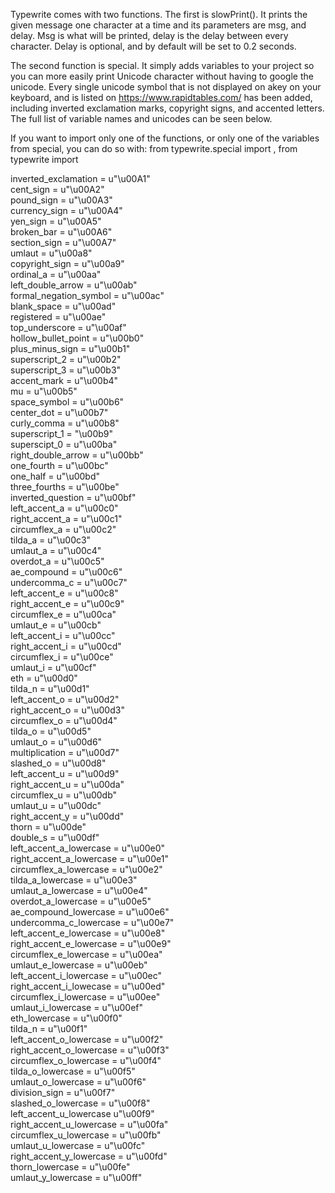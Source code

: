 Typewrite comes with two functions. The first is slowPrint(). It prints the given message one character at a time and its parameters are msg, and delay. Msg is what will be printed, delay is the delay between every character. Delay is optional, and by default will be set to 0.2 seconds.

The second function is special. It simply adds variables to your project so you can more easily print Unicode character without having to google the unicode. Every single unicode symbol that is not displayed on akey on your keyboard, and is listed on https://www.rapidtables.com/ has been added, including inverted exclamation marks, copyright signs, and accented letters. The full list of variable names and unicodes can be seen below.

If you want to import only one of the functions, or only one of the variables from special, you can do so with:
from typewrite.special import <variable name>, <variable name>
from typewrite import <function>



inverted_exclamation = u"\u00A1"<br>
cent_sign = u"\u00A2"<br>
pound_sign = u"\u00A3"<br>
currency_sign = u"\u00A4"<br>
yen_sign = u"\u00A5"<br>
broken_bar = u"\u00A6"<br>
section_sign = u"\u00A7"<br>
umlaut = u"\u00a8"<br>
copyright_sign = u"\u00a9"<br>
ordinal_a = u"\u00aa"<br>
left_double_arrow = u"\u00ab"<br>
formal_negation_symbol = u"\u00ac"<br>
blank_space = u"\u00ad"<br>
registered = u"\u00ae"<br>
top_underscore = u"\u00af"<br>
hollow_bullet_point = u"\u00b0"<br>
plus_minus_sign = u"\u00b1"<br>
superscript_2 = u"\u00b2"<br>
superscript_3 = u"\u00b3"<br>
accent_mark = u"\u00b4"<br>
mu = u"\u00b5"<br>
space_symbol = u"\u00b6"<br>
center_dot = u"\u00b7"<br>
curly_comma = u"\u00b8"<br>
superscript_1 = "\u00b9"<br>
superscipt_0 = u"\u00ba"<br>
right_double_arrow = u"\u00bb"<br>
one_fourth = u"\u00bc"<br>
one_half = u"\u00bd"<br>
three_fourths = u"\u00be"<br>
inverted_question = u"\u00bf"<br>
left_accent_a = u"\u00c0"<br>
right_accent_a = u"\u00c1"<br>
circumflex_a = u"\u00c2"<br>
tilda_a = u"\u00c3"<br>
umlaut_a = u"\u00c4"<br>
overdot_a = u"\u00c5"<br>
ae_compound = u"\u00c6"<br>
undercomma_c = u"\u00c7"<br>
left_accent_e = u"\u00c8"<br>
right_accent_e = u"\u00c9"<br>
circumflex_e = u"\u00ca"<br>
umlaut_e = u"\u00cb"<br>
left_accent_i = u"\u00cc"<br>
right_accent_i = u"\u00cd"<br>
circumflex_i = u"\u00ce"<br>
umlaut_i = u"\u00cf"<br>
eth = u"\u00d0"<br>
tilda_n = u"\u00d1"<br>
left_accent_o = u"\u00d2"<br>
right_accent_o = u"\u00d3"<br>
circumflex_o = u"\u00d4"<br>
tilda_o = u"\u00d5"<br>
umlaut_o = u"\u00d6"<br>
multiplication = u"\u00d7"<br>
slashed_o = u"\u00d8"<br>
left_accent_u = u"\u00d9"<br>
right_accent_u = u"\u00da"<br>
circumflex_u = u"\u00db"<br>
umlaut_u = u"\u00dc"<br>
right_accent_y = u"\u00dd"<br>
thorn = u"\u00de"<br>
double_s = u"\u00df"<br>
left_accent_a_lowercase = u"\u00e0"<br>
right_accent_a_lowercase = u"\u00e1"<br>
circumflex_a_lowercase = u"\u00e2"<br>
tilda_a_lowercase = u"\u00e3"<br>
umlaut_a_lowercase = u"\u00e4"<br>
overdot_a_lowercase = u"\u00e5"<br>
ae_compound_lowercase = u"\u00e6"<br>
undercomma_c_lowercase = u"\u00e7"<br>
left_accent_e_lowercase = u"\u00e8"<br>
right_accent_e_lowercase = u"\u00e9"<br>
circumflex_e_lowercase = u"\u00ea"<br>
umlaut_e_lowercase = u"\u00eb"<br>
left_accent_i_lowercase = u"\u00ec"<br>
right_accent_i_lowecase = u"\u00ed"<br>
circumflex_i_lowercase = u"\u00ee"<br>
umlaut_i_lowercase = u"\u00ef"<br>
eth_lowercase = u"\u00f0"<br>
tilda_n = u"\u00f1"<br>
left_accent_o_lowercase = u"\u00f2"<br>
right_accent_o_lowercase = u"\u00f3"<br>
circumflex_o_lowercase = u"\u00f4"<br>
tilda_o_lowercase = u"\u00f5"<br>
umlaut_o_lowercase = u"\u00f6"<br>
division_sign = u"\u00f7"<br>
slashed_o_lowercase = u"\u00f8"<br>
left_accent_u_lowercase u"\u00f9"<br>
right_accent_u_lowercase = u"\u00fa"<br>
circumflex_u_lowercase = u"\u00fb"<br>
umlaut_u_lowercase = u"\u00fc"<br>
right_accent_y_lowercase = u"\u00fd"<br>
thorn_lowercase = u"\u00fe"<br>
umlaut_y_lowercase = u"\u00ff"<br>

